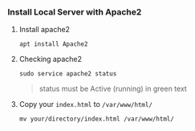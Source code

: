 ### Install Local Server with Apache2

1. Install apache2
   ```
   apt install Apache2
   ```
2. Checking apache2
   ```
   sudo service apache2 status
   ```
   > status must be Active (running) in green text
3. Copy your `index.html` to `/var/www/html/`
   ```
   mv your/directory/index.html /var/www/html/
   ```